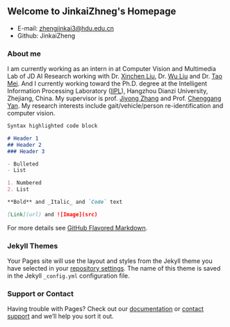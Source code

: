 ## Welcome to JinkaiZhneg's Homepage

- E-mail: zhengjinkai3@hdu.edu.cn
- Github: JinkaiZheng

### About me

I am currently working as an intern in at Computer Vision and Multimedia Lab of JD AI Research working with Dr. [Xinchen Liu](https://xinchenliu.com/), Dr. [Wu Liu](https://liuwu.weebly.com/) and Dr. [Tao Mei](https://taomei.me/). And I currently working toward the Ph.D. degree at the Intelligent Information Processing Laboratory ([IIPL](http://iipl.net.cn/)), Hangzhou Dianzi University, Zhejiang, China. My supervisor is prof. [Jiyong Zhang]() and Prof. [Chenggang Yan](). My research interests include gait/vehicle/person re-identification and computer vision.
 

```markdown
Syntax highlighted code block

# Header 1
## Header 2
### Header 3

- Bulleted
- List

1. Numbered
2. List

**Bold** and _Italic_ and `Code` text

[Link](url) and ![Image](src)
```

For more details see [GitHub Flavored Markdown](https://guides.github.com/features/mastering-markdown/).

### Jekyll Themes

Your Pages site will use the layout and styles from the Jekyll theme you have selected in your [repository settings](https://github.com/JinkaiZheng/JinkaiZheng.github.io/settings/pages). The name of this theme is saved in the Jekyll `_config.yml` configuration file.

### Support or Contact

Having trouble with Pages? Check out our [documentation](https://docs.github.com/categories/github-pages-basics/) or [contact support](https://support.github.com/contact) and we’ll help you sort it out.
